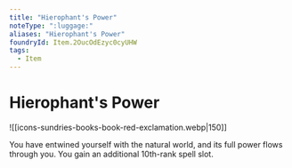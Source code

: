 ```yaml
---
title: "Hierophant's Power"
noteType: ":luggage:"
aliases: "Hierophant's Power"
foundryId: Item.2OucOdEzyc0cyUHW
tags:
  - Item
---
```


# Hierophant's Power
![[icons-sundries-books-book-red-exclamation.webp|150]]

You have entwined yourself with the natural world, and its full power flows through you. You gain an additional 10th-rank spell slot.
